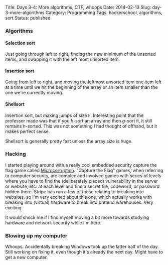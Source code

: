 Title: Days 3-4: More algorithms, CTF, whoops
Date: 2014-02-13
Slug: day-3-more-algorithms
Category: Programming
Tags: hackerschool, algorithms, sort
Status: published

### Algorithms
#### Selection sort
Just going through left to right, finding the new minimum of the unsorted items, and swapping it with the left most unsorted item.

#### Insertion sort
Going from left to right, and moving the leftmost unsorted item one item left at a time until we hit the beginning of the array or an item smaller than the one we're currently moving.

#### Shellsort
Insertion sort, but making jumps of size `h`.
Interesting point that the professor made was that if you *h*-sort an array and then *g*-sort it, it still remains *h*-sorted.  This was not something I had thought of offhand, but it makes perfect sense.

Shellsort is generally pretty fast unless the array size is huge.

### Hacking
I started playing around with a really cool embedded security capture the flag game called [Microcorruption](https://microcorruption.com/login).  "Capture the Flag" games, when referring to computer security, are complex and involved games with series of levels where you have to find the (deliberately placed) vulnerability in the server or website, etc. at each level and find a secret file, codeword, or password hidden there.  Stripe has run a few of these relating to breaking into websites, so I'm very excited about this one, which actually works with breaking into (virtual) hardware to break into pretend warehouses.  Very exciting.

It would shock me if I find myself moving a bit more towards studying hardware and network security while I'm here.

### Blowing up my computer
Whoops.   Accidentally breaking Windows took up the latter half of the day.  Still working on fixing it, even though it's already the next day.  Might have to get a new computer.


